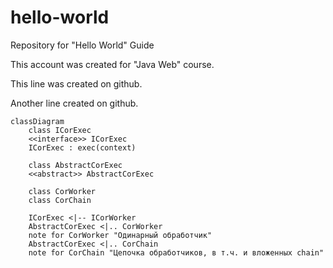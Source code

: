 # hello-world
Repository for "Hello World" Guide

This account was created for "Java Web" course.

This line was created on github.

Another line created on github.

```mermaid
classDiagram
    class ICorExec
    <<interface>> ICorExec
    ICorExec : exec(context)
    
    class AbstractCorExec
    <<abstract>> AbstractCorExec
    
    class CorWorker
    class CorChain
    
    ICorExec <|-- ICorWorker
    AbstractCorExec <|.. CorWorker
    note for CorWorker "Одинарный обработчик"
    AbstractCorExec <|.. CorChain
    note for CorChain "Цепочка обработчиков, в т.ч. и вложенных chain"
```
